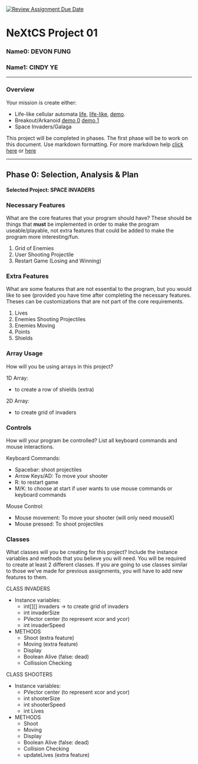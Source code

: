 [![Review Assignment Due Date](https://classroom.github.com/assets/deadline-readme-button-22041afd0340ce965d47ae6ef1cefeee28c7c493a6346c4f15d667ab976d596c.svg)](https://classroom.github.com/a/2bl0h1Mb)
# NeXtCS Project 01
### Name0: DEVON FUNG
### Name1: CINDY YE
---

### Overview
Your mission is create either:
- Life-like cellular automata [life](https://en.wikipedia.org/wiki/Conway%27s_Game_of_Life), [life-like](https://en.wikipedia.org/wiki/Life-like_cellular_automaton), [demo](https://www.netlogoweb.org/launch#https://www.netlogoweb.org/assets/modelslib/Sample%20Models/Computer%20Science/Cellular%20Automata/Life.nlogo).
- Breakout/Arkanoid [demo 0](https://elgoog.im/breakout/)  [demo 1](https://www.crazygames.com/game/atari-breakout)
- Space Invaders/Galaga

This project will be completed in phases. The first phase will be to work on this document. Use markdown formatting. For more markdown help [click here](https://github.com/adam-p/markdown-here/wiki/Markdown-Cheatsheet) or [here](https://docs.github.com/en/get-started/writing-on-github/getting-started-with-writing-and-formatting-on-github/basic-writing-and-formatting-syntax)


---

## Phase 0: Selection, Analysis & Plan

#### Selected Project: SPACE INVADERS

### Necessary Features
What are the core features that your program should have? These should be things that __must__ be implemented in order to make the program useable/playable, not extra features that could be added to make the program more interesting/fun.

1. Grid of Enemies
2. User Shooting Projectile
3. Restart Game (Losing and Winning)

### Extra Features
What are some features that are not essential to the program, but you would like to see (provided you have time after completing the necessary features. Theses can be customizations that are not part of the core requirements.

1. Lives
2. Enemies Shooting Projectiles
3. Enemies Moving
4. Points
5. Shields

### Array Usage
How will you be using arrays in this project?

1D Array:
- to create a row of shields (extra)

2D Array:
- to create grid of invaders


### Controls
How will your program be controlled? List all keyboard commands and mouse interactions.

Keyboard Commands:
- Spacebar: shoot projectiles
- Arrow Keys/AD: To move your shooter
- R: to restart game
- M/K: to choose at start if user wants to use mouse commands or keyboard commands

Mouse Control:
- Mouse movement: To move your shooter (will only need mouseX)
- Mouse pressed: To shoot projectiles


### Classes
What classes will you be creating for this project? Include the instance variables and methods that you believe you will need. You will be required to create at least 2 different classes. If you are going to use classes similar to those we've made for previous assignments, you will have to add new features to them.

CLASS INVADERS
- Instance variables:
  - int[][] invaders -> to create grid of invaders
  - int invaderSize
  - PVector center (to represent xcor and ycor)
  - int invaderSpeed
- METHODS
  - Shoot (extra feature)
  - Moving (extra feature)
  - Display
  - Boolean Alive (false: dead)
  - Collission Checking

CLASS SHOOTERS
- Instance variables:
  - PVector center (to represent xcor and ycor)
  - int shooterSize
  - int shooterSpeed
  - int Lives
- METHODS
  - Shoot
  - Moving
  - Display
  - Boolean Alive (false: dead)
  - Collision Checking
  - updateLives (extra feature)
